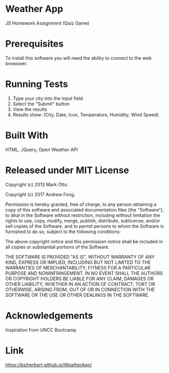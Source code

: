 # Weather App
JS Homework Assignment (Quiz Game)

# Prerequisites
To install this software you will need the ability to connect to the web browswer.

# Running Tests
1. Type your city into the input field
2. Select the "Submit" button
3. View the results
4. Results show: (City, Date, Icon, Temperature, Humidity, Wind Speed)

# Built With
HTML, JQuery, Open Weather API

# Released under MIT License
Copyright (c) 2013 Mark Otto.

Copyright (c) 2017 Andrew Fong.

Permission is hereby granted, free of charge, to any person obtaining a copy of this software and associated documentation files (the "Software"), to deal in the Software without restriction, including without limitation the rights to use, copy, modify, merge, publish, distribute, sublicense, and/or sell copies of the Software, and to permit persons to whom the Software is furnished to do so, subject to the following conditions:

The above copyright notice and this permission notice shall be included in all copies or substantial portions of the Software.

THE SOFTWARE IS PROVIDED "AS IS", WITHOUT WARRANTY OF ANY KIND, EXPRESS OR IMPLIED, INCLUDING BUT NOT LIMITED TO THE WARRANTIES OF MERCHANTABILITY, FITNESS FOR A PARTICULAR PURPOSE AND NONINFRINGEMENT. IN NO EVENT SHALL THE AUTHORS OR COPYRIGHT HOLDERS BE LIABLE FOR ANY CLAIM, DAMAGES OR OTHER LIABILITY, WHETHER IN AN ACTION OF CONTRACT, TORT OR OTHERWISE, ARISING FROM, OUT OF OR IN CONNECTION WITH THE SOFTWARE OR THE USE OR OTHER DEALINGS IN THE SOFTWARE.

# Acknowledgements
Inspiration from UNCC Bootcamp

# Link

https://bsjherbert.github.io/WeatherApp/